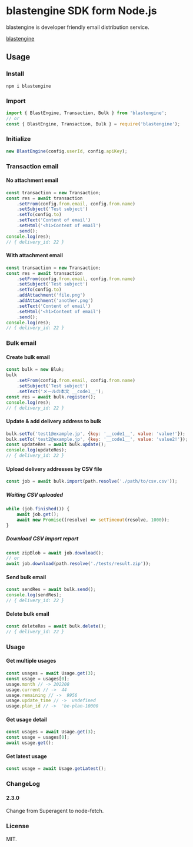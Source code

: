 # blastengine SDK form Node.js

blastengine is developer friendly email distribution service.

[blastengine](https://blastengine.jp/)

## Usage

### Install

```
npm i blastengine
```

### Import

```js
import { BlastEngine, Transaction, Bulk } from 'blastengine';
// or
const { BlastEngine, Transaction, Bulk } = require('blastengine');
```

### Initialize

```js
new BlastEngine(config.userId, config.apiKey);
```

### Transaction email

#### No attachment email

```js
const transaction = new Transaction;
const res = await transaction
	.setFrom(config.from.email, config.from.name)
	.setSubject('Test subject')
	.setTo(config.to)
	.setText('Content of email')
	.setHtml('<h1>Content of email')
	.send();
console.log(res);
// { delivery_id: 22 }
```

#### With attachment email

```js
const transaction = new Transaction;
const res = await transaction
	.setFrom(config.from.email, config.from.name)
	.setSubject('Test subject')
	.setTo(config.to)
	.addAttachment('file.png')
	.addAttachment('another.png')
	.setText('Content of email')
	.setHtml('<h1>Content of email')
	.send();
console.log(res);
// { delivery_id: 22 }
```

### Bulk email

#### Create bulk email

```js
const bulk = new Bluk;
bulk
	.setFrom(config.from.email, config.from.name)
	.setSubject('Test subject')
	.setText('メールの本文 __code1__');
const res = await bulk.register();
console.log(res);
// { delivery_id: 22 }
```

#### Update & add delivery address to bulk

```js
bulk.setTo('test1@example.jp', {key: '__code1__', value: 'value!'});
bulk.setTo('test2@example.jp', {key: '__code1__', value: 'value2!'});
const updateRes = await bulk.update();
console.log(updateRes);
// { delivery_id: 22 }
```

#### Upload delivery addresses by CSV file

```js
const job = await bulk.import(path.resolve('./path/to/csv.csv'));
```

##### Waiting CSV uploaded

```js
while (job.finished()) {
	await job.get();
	await new Promise((resolve) => setTimeout(resolve, 1000));
}
```

##### Download CSV import report

```js
const zipBlob = await job.download();
// or
await job.download(path.resolve('./tests/result.zip'));
```

#### Send bulk email

```js
const sendRes = await bulk.send();
console.log(sendRes);
// { delivery_id: 22 }
```

#### Delete bulk email

```js
const deleteRes = await bulk.delete();
// { delivery_id: 22 }
```

### Usage

#### Get multiple usages

```ts
const usages = await Usage.get(3);
const usage = usages[0];
usage.month // -> 202208
usage.current // ->  44
usage.remaining // ->  9956
usage.update_time // ->  undefined
usage.plan_id // ->  'be-plan-10000
```

#### Get usage detail

```ts
const usages = await Usage.get(3);
const usage = usages[0];
await usage.get();
```

#### Get latest usage

```ts
const usage = await Usage.getLatest();
```

### ChangeLog

#### 2.3.0

Change from Superagent to node-fetch.

### License

MIT.

